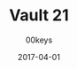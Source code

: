 ---
title: Vault 21
profile: SA Row 3
colorway: PipBoy Green
base: POLYGREEN
legend: WA
author: 00keys
date: 2017-04-01
gb: junktown2
code: v21-polygreen-wa-sa3
id: 906 # 900 = Junktown Keys II GB
tags: SA Row 3, Vault 21, Junktown Keys II GB, PipBoy Green
template: key.jade
---